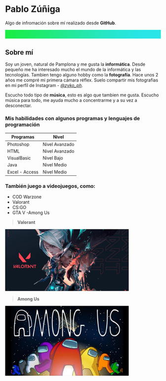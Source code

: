 # Pablo Zúñiga  

Algo de infromación sobre mí realizado desde **GitHub**.  

<img src="espacio.jpg" width="600px" />

## Sobre mí

Soy un joven, natural de Pamplona y me gusta la **informática**. Desde pequeño me ha interesado mucho el mundo de la informática y las tecnologías. Tambien tengo alguno hobby como la **fotografía**. Hace unos 2 años me compré mi primera cámara réflex. Suelo compartir mis fotografias en mi perfíl de Instagram - [_@zyko_ph_](https://www.instagram.com/zyko_ph/).

Escucho todo tipo de **música**, esto es algo que tambien me gusta. Escucho música para todo, me ayuda mucho a concentrarme y a su vez a desconectar.

### Mis habilidades con algunos programas y lenguajes de programación

|Programas|Nivel|
|--|--|
|Photoshop      |Nivel Avanzado
|HTML           | Nivel Avanzado
|VisualBasic    | Nivel Bajo
|Java           | Nivel Medio
|Excel - Access | Nivel Medio

### También juego a videojuegos, como:
- COD Warzone
- Valorant
- CS:GO
- GTA V
-Among Us

>**Valorant**

<img src="valorant.jpg" width="400px"/>

>**Among Us**

<img src="among.jpg" width="400px"/>
